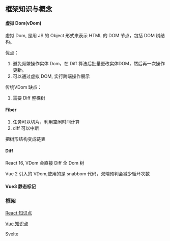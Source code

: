 ## 框架知识与概念

#### 虚拟 Dom(vDom)

虚拟 Dom, 是用 JS 的 Object 形式来表示 HTML 的 DOM 节点，包括 DOM 树结构。

优点：

1. 避免频繁操作实体 Dom，在 Diff 算法后批量更改实体DOM，然后再一次操作更新。
2. 可以通过虚拟 DOM, 实行跨端操作展示

传统VDom 缺点：
1. 需要 Diff 整棵树

#### Fiber 

1. 任务可以切片，利用空闲时间计算
2. diff 可以中断

把树形结构变成链表

#### Diff

React 16, VDom 会直接 Diff 全 Dom 树

Vue 2 引入的 VDom,使用的是 snabbom 代码，双端预判会减少循环次数


#### Vue3 静态标记

### 框架 



[React 知识点](https://github.com/ClarenceC/React-handbook)

[Vue 知识点](https://github.com/ClarenceC/Vue-handbook)

Svelte

